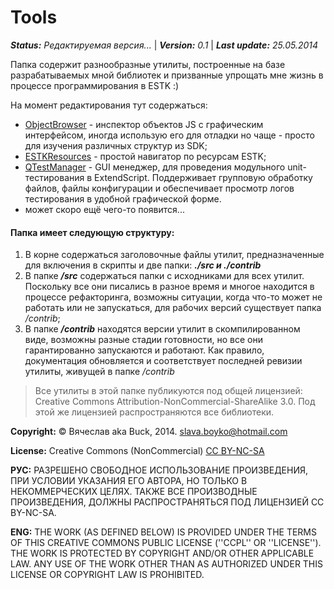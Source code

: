 # Tools
***Status:*** *Редактируемая версия...* | ***Version:*** *0.1* | ***Last update:*** *25.05.2014*

Папка содержит разнообразные утилиты, построенные на базе разрабатываемых мной библиотек и призванные упрощать мне жизнь в процессе программирования в ESTK :)

На момент редактирования тут содержаться:
* [ObjectBrowser](ObjectBrowser.md) - инспектор объектов JS с графическим интерфейсом, иногда использую его для отладки но чаще - просто для изучения различных структур из SDK;
* [ESTKResources](ESTKResources.md) - простой навигатор по ресурсам ESTK;
* [QTestManager](QtestManager.md) - GUI менеджер, для проведения модульного unit-тестирования в ExtendScript. Поддерживает групповую обработку файлов, файлы конфигурации и обеспечивает просмотр логов тестирования в удобной графической форме.
* может скоро ещё чего-то появится...

#### Папка имеет следующую структуру:
1. В корне содержаться заголовочные файлы утилит, предназначенные для включения в скрипты и две папки: ***./src и ./contrib***
2. В папке ***/src*** содержаться папки с исходниками для всех утилит. Поскольку все они писались в разное время и многое находится в процессе рефакторинга, возможны ситуации, когда что-то может не работать или не запускаться, для рабочих версий существует папка */contrib*;
3. В папке ***/contrib*** находятся версии утилит в скомпилированном виде, возможны разные стадии готовности, но все они гарантированно запускаются и работают. Как правило, документация обновляется и соответствует последней ревизии утилиты, живущей в папке */contrib*

> Все утилиты в этой папке публикуются под общей лицензией: Creative Commons Attribution-NonCommercial-ShareAlike 3.0. Под этой же лицензией распространяются все библиотеки.

**Copyright:** © Вячеслав aka Buck, 2014. <slava.boyko@hotmail.com>

**License:** Creative Commons (NonCommercial) [CC BY-NC-SA](http://creativecommons.org/licenses/by-nc-sa/3.0/)

**РУС:** РАЗРЕШЕНО СВОБОДНОЕ ИСПОЛЬЗОВАНИЕ ПРОИЗВЕДЕНИЯ, ПРИ УСЛОВИИ УКАЗАНИЯ ЕГО АВТОРА, НО ТОЛЬКО В НЕКОММЕРЧЕСКИХ ЦЕЛЯХ. ТАКЖЕ ВСЕ ПРОИЗВОДНЫЕ ПРОИЗВЕДЕНИЯ, ДОЛЖНЫ РАСПРОСТРАНЯТЬСЯ ПОД ЛИЦЕНЗИЕЙ CC BY-NC-SA.

**ENG:** THE WORK (AS DEFINED BELOW) IS PROVIDED UNDER THE TERMS OF THIS CREATIVE COMMONS PUBLIC LICENSE (''CCPL'' OR ''LICENSE''). THE WORK IS PROTECTED BY COPYRIGHT AND/OR OTHER APPLICABLE LAW. ANY USE OF THE WORK OTHER THAN AS AUTHORIZED UNDER THIS LICENSE OR COPYRIGHT LAW IS PROHIBITED.


